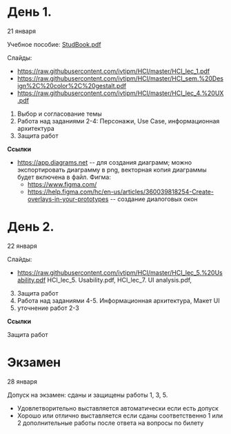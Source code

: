 # День 1.
21 января

Учебное пособие: [StudBook.pdf](https://raw.githubusercontent.com/ivtipm/HCI/master/StudBook.pdf)

Слайды:
- https://raw.githubusercontent.com/ivtipm/HCI/master/HCI_lec_1.pdf
- https://raw.githubusercontent.com/ivtipm/HCI/master/HCI_sem.%20Design%2C%20color%2C%20gestalt.pdf
- https://raw.githubusercontent.com/ivtipm/HCI/master/HCI_lec_4.%20UX.pdf

1. Выбор и согласование темы
2. Работа над заданиями 2-4: Персонажи, Use Case, информационная архитектура
3. Защита работ

**Ссылки**
- https://app.diagrams.net -- для создания диаграмм; можно экспортировать диаграмму в png, векторная копия диаграммы будет включена в файл.
Фигма:
  - https://www.figma.com/
  - https://help.figma.com/hc/en-us/articles/360039818254-Create-overlays-in-your-prototypes -- создание диалоговых окон


# День 2.
22 января

Слайды:
- https://raw.githubusercontent.com/ivtipm/HCI/master/HCI_lec_5.%20Usability.pdf
HCI_lec_5. Usability.pdf, HCI_lec_7. UI analysis.pdf,

3. Защита работ
2. Работа над заданиями 4-5. Информационная архитектура, Макет UI
3. уточнение работ 2-3 

**Ссылки**





Защита работ


# Экзамен
28 января

Допуск на экзамен: сданы и защищены работы 1, 3, 5.

- Удовлетворительно выставляется автоматически если есть допуск
- Хорошо или отлично выставляется если сданы соответственно 1 или 2 дополнительные работы после ответа на вопросы по билету
